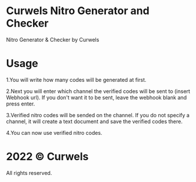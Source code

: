 # Curwels Nitro Generator and Checker

Nitro Generator &amp; Checker by Curwels

# Usage

1.You will write how many codes will be generated at first.

2.Next you will enter which channel the verified codes will be sent to (insert Webhook url).
If you don't want it to be sent, leave the webhook blank and press enter.

3.Verified nitro codes will be sended on the channel. 
If you do not specify a channel, it will create a text document and save the verified codes there.

4.You can now use verified nitro codes.

# 2022 &copy; Curwels
All rights reserved.
